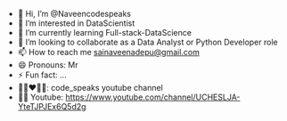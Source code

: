 - 👋 Hi, I’m @Naveencodespeaks
- 👀 I’m interested in DataScientist
- 🌱 I’m currently learning Full-stack-DataScience
- 💞️ I’m looking to collaborate as a Data Analyst or Python Developer role
- 📫 How to reach me sainaveenadepu@gmail.com
- 😄 Pronouns: Mr
- ⚡ Fun fact: ...
- 🐱‍🏍❤🐱‍🏍: code_speaks youtube channel
- 🐱‍💻 Youtube: https://www.youtube.com/channel/UCHESLJA-YteTJPJEx6Q5d2g
<!---
Naveencodespeaks/Naveencodespeaks is a ✨ special ✨ repository because its `README.md` (this file) appears on your GitHub profile.
You can click the Preview link to take a look at your changes.
--->

